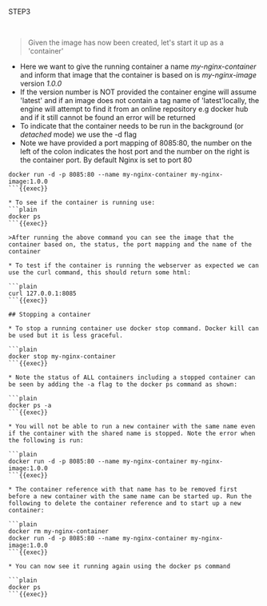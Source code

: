STEP3

<br>

>Given the image has now been created, let's start it up as a 'container'

* Here we want to give the running container a name *my-nginx-container* and inform that image that the container is based on is *my-nginx-image* version *1.0.0*
* If the version number is NOT provided the container engine will assume 'latest' and if an image does not contain a tag name of 'latest'locally, the engine will attempt to find it from an online repository e.g docker hub and if it still cannot be found  an error will be returned
* To indicate that the container needs to be run in the background (or *detached* mode) we use the -d flag
* Note we have provided a port mapping of 8085:80, the number on the left of the colon indicates the host port and the number on the right is the container port. By default Nginx is set to port 80

```plain
docker run -d -p 8085:80 --name my-nginx-container my-nginx-image:1.0.0
```{{exec}}

* To see if the container is running use:
```plain
docker ps
```{{exec}}

>After running the above command you can see the image that the container based on, the status, the port mapping and the name of the container

* To test if the container is running the webserver as expected we can use the curl command, this should return some html:

```plain
curl 127.0.0.1:8085
```{{exec}}

## Stopping a container

* To stop a running container use docker stop command. Docker kill can be used but it is less graceful.

```plain
docker stop my-nginx-container
```{{exec}}

* Note the status of ALL containers including a stopped container can be seen by adding the -a flag to the docker ps command as shown:

```plain
docker ps -a
```{{exec}}

* You will not be able to run a new container with the same name even if the container with the shared name is stopped. Note the error when the following is run:

```plain
docker run -d -p 8085:80 --name my-nginx-container my-nginx-image:1.0.0
```{{exec}}

* The container reference with that name has to be removed first before a new container with the same name can be started up. Run the following to delete the container reference and to start up a new container:

```plain
docker rm my-nginx-container 
docker run -d -p 8085:80 --name my-nginx-container my-nginx-image:1.0.0
```{{exec}}

* You can now see it running again using the docker ps command

```plain
docker ps
```{{exec}}






